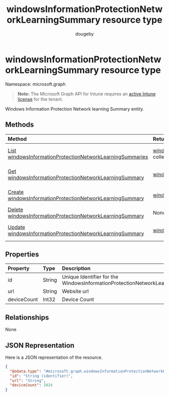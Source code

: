 ﻿---
title: "windowsInformationProtectionNetworkLearningSummary resource type"
description: "Windows Information Protection Network learning Summary entity."
author: "dougeby"
localization_priority: Normal
ms.prod: "intune"
doc_type: resourcePageType
---

# windowsInformationProtectionNetworkLearningSummary resource type

Namespace: microsoft.graph

> **Note:** The Microsoft Graph API for Intune requires an [active Intune license](https://go.microsoft.com/fwlink/?linkid=839381) for the tenant.

Windows Information Protection Network learning Summary entity.

## Methods

| Method                                                                                                                                      | Return Type                                                                                                                                    | Description                                                                                                                                                                           |
| :------------------------------------------------------------------------------------------------------------------------------------------ | :--------------------------------------------------------------------------------------------------------------------------------------------- | :------------------------------------------------------------------------------------------------------------------------------------------------------------------------------------ |
| [List windowsInformationProtectionNetworkLearningSummaries](../api/intune-wip-windowsinformationprotectionnetworklearningsummary-list.md)   | [windowsInformationProtectionNetworkLearningSummary](../resources/intune-wip-windowsinformationprotectionnetworklearningsummary.md) collection | List properties and relationships of the [windowsInformationProtectionNetworkLearningSummary](../resources/intune-wip-windowsinformationprotectionnetworklearningsummary.md) objects. |
| [Get windowsInformationProtectionNetworkLearningSummary](../api/intune-wip-windowsinformationprotectionnetworklearningsummary-get.md)       | [windowsInformationProtectionNetworkLearningSummary](../resources/intune-wip-windowsinformationprotectionnetworklearningsummary.md)            | Read properties and relationships of the [windowsInformationProtectionNetworkLearningSummary](../resources/intune-wip-windowsinformationprotectionnetworklearningsummary.md) object.  |
| [Create windowsInformationProtectionNetworkLearningSummary](../api/intune-wip-windowsinformationprotectionnetworklearningsummary-create.md) | [windowsInformationProtectionNetworkLearningSummary](../resources/intune-wip-windowsinformationprotectionnetworklearningsummary.md)            | Create a new [windowsInformationProtectionNetworkLearningSummary](../resources/intune-wip-windowsinformationprotectionnetworklearningsummary.md) object.                              |
| [Delete windowsInformationProtectionNetworkLearningSummary](../api/intune-wip-windowsinformationprotectionnetworklearningsummary-delete.md) | None                                                                                                                                           | Deletes a [windowsInformationProtectionNetworkLearningSummary](../resources/intune-wip-windowsinformationprotectionnetworklearningsummary.md).                                        |
| [Update windowsInformationProtectionNetworkLearningSummary](../api/intune-wip-windowsinformationprotectionnetworklearningsummary-update.md) | [windowsInformationProtectionNetworkLearningSummary](../resources/intune-wip-windowsinformationprotectionnetworklearningsummary.md)            | Update the properties of a [windowsInformationProtectionNetworkLearningSummary](../resources/intune-wip-windowsinformationprotectionnetworklearningsummary.md) object.                |

## Properties

| Property    | Type   | Description                                                                   |
| :---------- | :----- | :---------------------------------------------------------------------------- |
| id          | String | Unique Identifier for the WindowsInformationProtectionNetworkLearningSummary. |
| url         | String | Website url                                                                   |
| deviceCount | Int32  | Device Count                                                                  |

## Relationships

None

## JSON Representation

Here is a JSON representation of the resource.

<!-- {
  "blockType": "resource",
  "keyProperty": "id",
  "@odata.type": "microsoft.graph.windowsInformationProtectionNetworkLearningSummary"
}
-->

```json
{
  "@odata.type": "#microsoft.graph.windowsInformationProtectionNetworkLearningSummary",
  "id": "String (identifier)",
  "url": "String",
  "deviceCount": 1024
}
```
